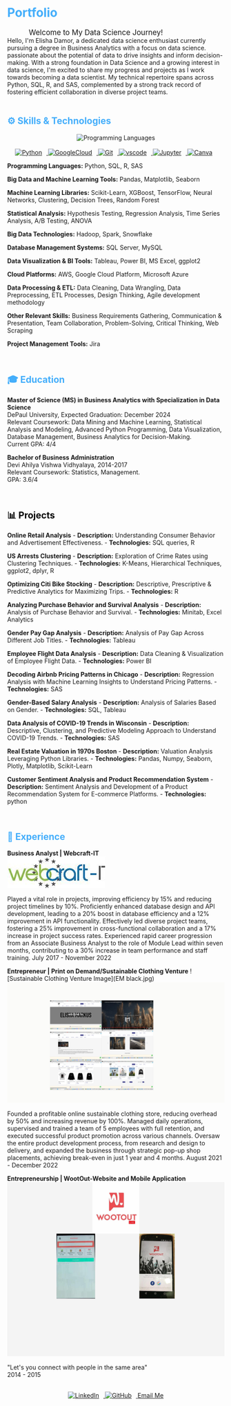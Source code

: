 <h1 style="color: #44AEFB;"> Portfolio
</h1>
<p align="center" style="text-align: justify; margin: 0 50px; font-size: 17px;">
Welcome to My Data Science Journey!
</p>

<div align="centre">
Hello, I'm Elisha Damor, a dedicated data science enthusiast currently pursuing a degree in Business Analytics with a focus on data science. 
passionate about the potential of data to drive insights and inform decision-making. With a strong foundation in Data Science and a growing interest in data 
science, I'm excited to share my progress and projects as I work towards becoming a data scientist.
My technical repertoire spans across Python, SQL, R, and SAS, complemented by a strong track record of fostering efficient collaboration in diverse project teams.

</div>
<br>
<h2 style="color: #44AEFB">⚙️ Skills & Technologies</h2>
<div align="left">
<div align="center" style="display:block;">
    <img width="100px" alt="Programming Languages" src="https://user-images.githubusercontent.com/78341798/194531121-47b0119a-ce00-439d-b586-125f86acb098.png"/> 
</div>
<br>   
<!-- Icons Resources -->
<!-- https://devicon.dev/ -->
<!-- https://cdn.jsdelivr.net/npm/simple-icons@v3/icons/ -->
<div align="center">

  <a href="https://www.python.org/" target="_blank" rel="noreferrer">
      <img  alt="Python" height="50px" style="padding-right:10px;" src="https://cdn.jsdelivr.net/gh/devicons/devicon/icons/python/python-original.svg"/>
  </a>
  <a href="https://cloud.google.com/" target="_blank" rel="noreferrer">
      <img  alt="GoogleCloud" height="50px" style="padding-right:10px;" src="https://cdn.jsdelivr.net/gh/devicons/devicon/icons/googlecloud/googlecloud-original.svg"/> 
  </a>
  <a href="https://git-scm.com/" target="_blank" rel="noreferrer">
      <img  alt="Git" height="50px" style="padding-right:10px;" src="https://cdn.jsdelivr.net/gh/devicons/devicon/icons/git/git-original.svg"/>
  </a>

  
  <a href="https://code.visualstudio.com/" target="_blank" rel="noreferrer">
      <img  alt="vscode" height="50px" style="padding-right:10px;"src="https://cdn.jsdelivr.net/gh/devicons/devicon/icons/vscode/vscode-original.svg"/>
  </a>
  <a href="http://jupyter.org/" target="_blank" rel="noreferrer">
      <img  alt="Jupyter" height="50px" style="padding-right:10px;"src="https://cdn.jsdelivr.net/gh/devicons/devicon/icons/jupyter/jupyter-original-wordmark.svg"/>
  </a>
  <a href="https://www.canva.com/" target="_blank" rel="noreferrer">
      <img  alt="Canva" height="50px" style="padding-right:10px;" src="https://cdn.jsdelivr.net/gh/devicons/devicon/icons/canva/canva-original.svg"/> 
  </a>
</div>

 **Programming Languages:** Python, SQL, R, SAS
 
 **Big Data and Machine Learning Tools:** Pandas, Matplotlib, Seaborn
 
 **Machine Learning Libraries:** Scikit-Learn, XGBoost, TensorFlow, Neural Networks, Clustering, Decision Trees, Random Forest
 
 **Statistical Analysis:** Hypothesis Testing, Regression Analysis, Time Series Analysis, A/B Testing, ANOVA
 
 **Big Data Technologies:** Hadoop, Spark, Snowflake
 
 **Database Management Systems:** SQL Server, MySQL
 
 **Data Visualization & BI Tools:** Tableau, Power BI, MS Excel, ggplot2
 
 **Cloud Platforms:** AWS, Google Cloud Platform, Microsoft Azure
 
 **Data Processing & ETL:** Data Cleaning, Data Wrangling, Data Preprocessing, ETL Processes, Design Thinking, Agile development methodology
 
 **Other Relevant Skills:** Business Requirements Gathering, Communication & Presentation, Team Collaboration, Problem-Solving, Critical Thinking, Web Scraping
 
 **Project Management Tools:** Jira
 
</div>
<br>

<h2 style="color: #44AEFB">🎓 Education</h2>
<div align="left">

 **Master of Science (MS) in Business Analytics with Specialization in Data Science**<br>DePaul University, Expected Graduation: December 2024<br>Relevant Coursework: Data Mining and Machine Learning, Statistical Analysis and Modeling, Advanced Python Programming, Data Visualization, Database Management, Business Analytics for Decision-Making.<br>Current GPA: 4/4

 **Bachelor of Business Administration**<br>Devi Ahilya Vishwa Vidhyalaya, 2014-2017<br>Relevant Coursework: Statistics, Management.<br>GPA: 3.6/4

</div>
<br>

<h2 style="color: Black">📊 Projects</h2>

 **Online Retail Analysis**
    - **Description:** Understanding Consumer Behavior and Advertisement Effectiveness.
    - **Technologies:** SQL queries, R

 **US Arrests Clustering**
    - **Description:** Exploration of Crime Rates using Clustering Techniques.
    - **Technologies:** K-Means, Hierarchical Techniques, ggplot2, dplyr, R

 **Optimizing Citi Bike Stocking**
    - **Description:** Descriptive, Prescriptive & Predictive Analytics for Maximizing Trips.
    - **Technologies:** R

 **Analyzing Purchase Behavior and Survival Analysis**
    - **Description:** Analysis of Purchase Behavior and Survival.
    - **Technologies:** Minitab, Excel Analytics

 **Gender Pay Gap Analysis**
    - **Description:** Analysis of Pay Gap Across Different Job Titles.
    - **Technologies:** Tableau

 **Employee Flight Data Analysis**
    - **Description:** Data Cleaning & Visualization of Employee Flight Data.
    - **Technologies:** Power BI

 **Decoding Airbnb Pricing Patterns in Chicago**
    - **Description:** Regression Analysis with Machine Learning Insights to Understand Pricing Patterns.
    - **Technologies:** SAS

 **Gender-Based Salary Analysis**
    - **Description:** Analysis of Salaries Based on Gender.
    - **Technologies:** SQL, Tableau

 **Data Analysis of COVID-19 Trends in Wisconsin**
    - **Description:** Descriptive, Clustering, and Predictive Modeling Approach to Understand COVID-19 Trends.
    - **Technologies:** SAS

 **Real Estate Valuation in 1970s Boston**
    - **Description:** Valuation Analysis Leveraging Python Libraries.
    - **Technologies:** Pandas, Numpy, Seaborn, Plotly, Matplotlib, Scikit-Learn

 **Customer Sentiment Analysis and Product Recommendation System**
    - **Description:** Sentiment Analysis and Development of a Product Recommendation System for E-commerce Platforms.
    - **Technologies:** python
</div>
<br>

<h2 style="color: #44AEFB">🌟 Experience </h2>
<div align="left">
    
 **Business Analyst | Webcraft-IT**  
  ![Webcraft-IT Image](OIP.jpg)
  
  Played a vital role in projects, improving efficiency by 15% and reducing project timelines by 10%.
  Proficiently enhanced database design and API development, leading to a 20% boost in database efficiency and a 12% improvement in API functionality.
  Effectively led diverse project teams, fostering a 25% improvement in cross-functional collaboration and a 17% increase in project success rates.
  Experienced rapid career progression from an Associate Business Analyst to the role of Module Lead within seven months, contributing to a 30% increase in team 
  performance and staff training.
  July 2017 - November 2022

 **Entrepreneur | Print on Demand/Sustainable Clothing Venture**
  ![Sustainable Clothing Venture Image](EM black.jpg)
  ![Sustainable Clothing Venture Image](1.jpg)
  
  Founded a profitable online sustainable clothing store, reducing overhead by 50% and increasing revenue by 100%. Managed daily operations, supervised and 
  trained a team of 5 employees with full retention, and executed successful product promotion across various channels. Oversaw the entire product development 
  process, from research and design to delivery, and expanded the business through strategic pop-up shop placements, achieving break-even in just 1 year and 4 
  months.
  August 2021 - December 2022
  
 **Entrepreneurship | WootOut-Website and Mobile Application**  
  ![WootOut Image](2.jpg)
  
  "Let's you connect with people in the same area"  
  2014 - 2015

<br>

<div align="center">
    <a href="https://www.linkedin.com/in/elisha-damor-573a6175" target="_blank">
        <img alt="LinkedIn" height="50px" style="margin:0 10px 10px 0;" src="https://cdn.jsdelivr.net/gh/devicons/devicon/icons/linkedin/linkedin-original.svg"/>
    </a>
    <a href="https://github.com/ElishaD17" target="_blank">
        <img alt="GitHub" height="50px" style="margin:0 10px 10px 0;" src="https://cdn.jsdelivr.net/gh/devicons/devicon/icons/github/github-original.svg"/>
    </a>
    <a href="mailto:edamor@depaul.edu">Email Me</a>
</div>
